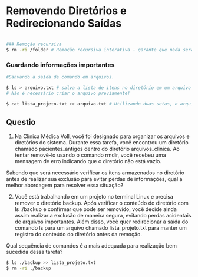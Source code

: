 # Removendo Diretórios e Redirecionando Saídas

```bash

### Remoção recursiva
$ rm -ri /folder # Remoção recursiva interativa - garante que nada será removido sem atenção
```

### Guardando informações importantes

```bash
#Sanvando a saída de comando em arquivos.

$ ls > arquivo.txt # salva a lista de itens no diretório em um arquivo .txt
# Não é necessário criar o arquivo previamente!
```

```bash
$ cat lista_projeto.txt >> arquivo.txt # Utilizando duas setas, o arquivo não será sobrescrito, o conteúdo do comando adiciona ao conteúdo já existente.
```

## Questio

1. Na Clínica Médica Voll, você foi designado para organizar os arquivos e diretórios do sistema. Durante essa tarefa, você encontrou um diretório chamado pacientes_antigos dentro do diretório arquivos_clinica. Ao tentar removê-lo usando o comando rmdir, você recebeu uma mensagem de erro indicando que o diretório não está vazio.

Sabendo que será necessário verificar os itens armazenados no diretório antes de realizar sua exclusão para evitar perdas de informações, qual a melhor abordagem para resolver essa situação?

2. Você está trabalhando em um projeto no terminal Linux e precisa remover o diretório backup. Após verificar o conteúdo do diretório com ls ./backup e confirmar que pode ser removido, você decide ainda assim realizar a exclusão de maneira segura, evitando perdas acidentais de arquivos importantes. Além disso, você quer redirecionar a saída do comando ls para um arquivo chamado lista_projeto.txt para manter um registro do conteúdo do diretório antes da remoção.

Qual sequência de comandos é a mais adequada para realização bem sucedida dessa tarefa?

```bash
$ ls ./backup >> lista_projeto.txt
$ rm -ri ./backup
```